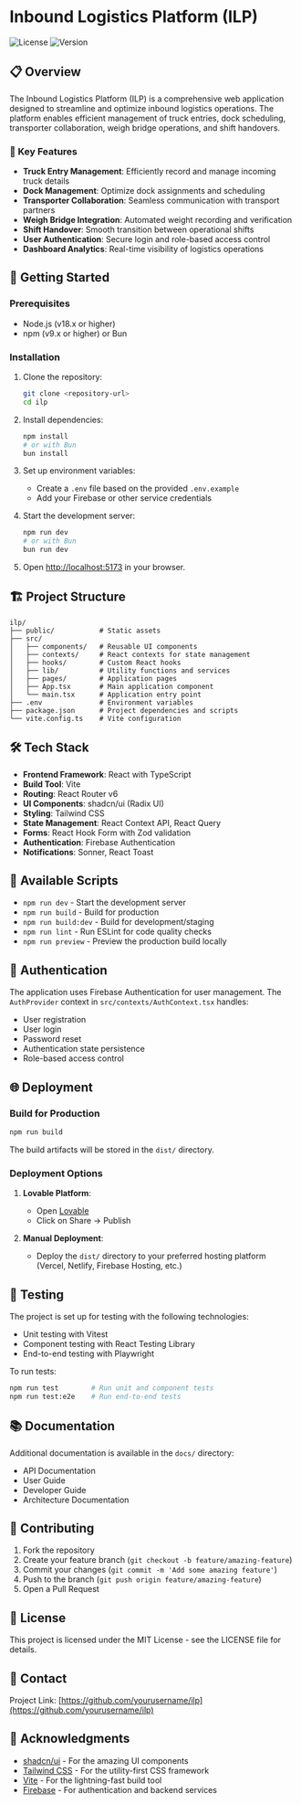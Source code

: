 # Inbound Logistics Platform (ILP)

![License](https://img.shields.io/badge/license-MIT-blue.svg)
![Version](https://img.shields.io/badge/version-1.0.0-green.svg)

## 📋 Overview

The Inbound Logistics Platform (ILP) is a comprehensive web application designed to streamline and optimize inbound logistics operations. The platform enables efficient management of truck entries, dock scheduling, transporter collaboration, weigh bridge operations, and shift handovers.

### 🌟 Key Features

- **Truck Entry Management**: Efficiently record and manage incoming truck details
- **Dock Management**: Optimize dock assignments and scheduling
- **Transporter Collaboration**: Seamless communication with transport partners
- **Weigh Bridge Integration**: Automated weight recording and verification
- **Shift Handover**: Smooth transition between operational shifts
- **User Authentication**: Secure login and role-based access control
- **Dashboard Analytics**: Real-time visibility of logistics operations

## 🚀 Getting Started

### Prerequisites

- Node.js (v18.x or higher)
- npm (v9.x or higher) or Bun

### Installation

1. Clone the repository:
   ```sh
   git clone <repository-url>
   cd ilp
   ```

2. Install dependencies:
   ```sh
   npm install
   # or with Bun
   bun install
   ```

3. Set up environment variables:
   - Create a `.env` file based on the provided `.env.example`
   - Add your Firebase or other service credentials

4. Start the development server:
   ```sh
   npm run dev
   # or with Bun
   bun run dev
   ```

5. Open [http://localhost:5173](http://localhost:5173) in your browser.

## 🏗️ Project Structure

```
ilp/
├── public/           # Static assets
├── src/
│   ├── components/   # Reusable UI components
│   ├── contexts/     # React contexts for state management
│   ├── hooks/        # Custom React hooks
│   ├── lib/          # Utility functions and services
│   ├── pages/        # Application pages
│   ├── App.tsx       # Main application component
│   └── main.tsx      # Application entry point
├── .env              # Environment variables
├── package.json      # Project dependencies and scripts
└── vite.config.ts    # Vite configuration
```

## 🛠️ Tech Stack

- **Frontend Framework**: React with TypeScript
- **Build Tool**: Vite
- **Routing**: React Router v6
- **UI Components**: shadcn/ui (Radix UI)
- **Styling**: Tailwind CSS
- **State Management**: React Context API, React Query
- **Forms**: React Hook Form with Zod validation
- **Authentication**: Firebase Authentication
- **Notifications**: Sonner, React Toast

## 📝 Available Scripts

- `npm run dev` - Start the development server
- `npm run build` - Build for production
- `npm run build:dev` - Build for development/staging
- `npm run lint` - Run ESLint for code quality checks
- `npm run preview` - Preview the production build locally

## 🔐 Authentication

The application uses Firebase Authentication for user management. The `AuthProvider` context in `src/contexts/AuthContext.tsx` handles:

- User registration
- User login
- Password reset
- Authentication state persistence
- Role-based access control

## 🌐 Deployment

### Build for Production

```sh
npm run build
```

The build artifacts will be stored in the `dist/` directory.

### Deployment Options

1. **Lovable Platform**: 
   - Open [Lovable](https://lovable.dev/projects/2e9441d1-28a5-40c8-bb95-a007b58ddd75)
   - Click on Share -> Publish

2. **Manual Deployment**:
   - Deploy the `dist/` directory to your preferred hosting platform (Vercel, Netlify, Firebase Hosting, etc.)

## 🧪 Testing

The project is set up for testing with the following technologies:
- Unit testing with Vitest
- Component testing with React Testing Library
- End-to-end testing with Playwright

To run tests:
```sh
npm run test        # Run unit and component tests
npm run test:e2e    # Run end-to-end tests
```

## 📚 Documentation

Additional documentation is available in the `docs/` directory:
- API Documentation
- User Guide
- Developer Guide
- Architecture Documentation

## 🤝 Contributing

1. Fork the repository
2. Create your feature branch (`git checkout -b feature/amazing-feature`)
3. Commit your changes (`git commit -m 'Add some amazing feature'`)
4. Push to the branch (`git push origin feature/amazing-feature`)
5. Open a Pull Request

## 📜 License

This project is licensed under the MIT License - see the LICENSE file for details.

## 📧 Contact

Project Link: [https://github.com/yourusername/ilp](https://github.com/yourusername/ilp)

## 🙏 Acknowledgments

- [shadcn/ui](https://ui.shadcn.com/) - For the amazing UI components
- [Tailwind CSS](https://tailwindcss.com/) - For the utility-first CSS framework
- [Vite](https://vitejs.dev/) - For the lightning-fast build tool
- [Firebase](https://firebase.google.com/) - For authentication and backend services
